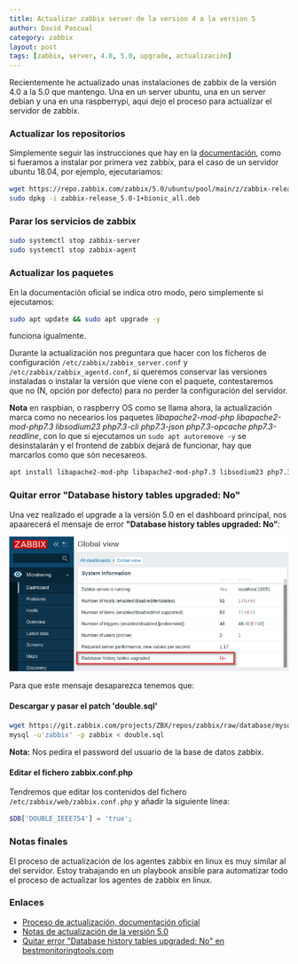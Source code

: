 ```yaml
---
title: Actualizar zabbix server de la version 4 a la version 5
author: David Pascual
category: zabbix
layout: post
tags: [zabbix, server, 4.0, 5.0, upgrade, actualización]
---
```


Recientemente he actualizado unas instalaciones de zabbix de la versión 4.0 a la 5.0 que mantengo. Una en un server ubuntu, una en un server debian y una en una raspberrypi, aqui dejo el proceso para actualizar el servidor de zabbix.

### Actualizar los repositorios

Simplemente seguir las instrucciones que hay en la [documentación](https://www.zabbix.com/download?zabbix=5.0&os_distribution=ubuntu&os_version=18.04_bionic&db=mysql&ws=apache), como si fueramos a instalar por primera vez zabbix, para el caso de un servidor ubuntu 18.04, por ejemplo, ejecutariamos:

```bash
wget https://repo.zabbix.com/zabbix/5.0/ubuntu/pool/main/z/zabbix-release/zabbix-release_5.0-1+bionic_all.deb
sudo dpkg -i zabbix-release_5.0-1+bionic_all.deb
```

### Parar los servicios de zabbix

```bash
sudo systemctl stop zabbix-server
sudo systemctl stop zabbix-agent
```

### Actualizar los paquetes

En la documentación oficial se indica otro modo, pero simplemente si ejecutamos:

```bash
sudo apt update && sudo apt upgrade -y
```

funciona igualmente.

Durante la actualización nos preguntara que hacer con los ficheros de configuración `/etc/zabbix/zabbix_server.conf` y `/etc/zabbix/zabbix_agentd.conf`, si queremos conservar las versiones instaladas o instalar la versión que viene con el paquete, contestaremos que no (N, opción por defecto) para no perder la configuración del servidor.

**Nota** en raspbian, o raspberry OS como se llama ahora, la actualización marca como no necearios los paquetes *libapache2-mod-php libapache2-mod-php7.3 libsodium23 php7.3-cli php7.3-json php7.3-opcache php7.3-readline*, con lo que si ejecutamos un `sudo apt autoremove -y` se desinstalarán y el frontend de zabbix dejará de funcionar, hay que marcarlos como que són necesareos.

```bash
apt install libapache2-mod-php libapache2-mod-php7.3 libsodium23 php7.3-cli php7.3-json php7.3-opcache php7.3-readline -y
```

### Quitar error "Database history tables upgraded: No"

Una vez realizado el upgrade a la versión 5.0 en el dashboard principal, nos apaarecerá el mensaje de error **"Database history tables upgraded: No"**:

<div style="text-align:center" markdown="1">

<img alt="Error 'Database history tables upgraded: No'" src="/img/news/20200612/dbupgradefloat.png" class="img-fluid">

</div>

Para que este mensaje desaparezca tenemos que:

#### Descargar y pasar el patch 'double.sql'

```bash
wget https://git.zabbix.com/projects/ZBX/repos/zabbix/raw/database/mysql/double.sql
mysql -u'zabbix' -p zabbix < double.sql
```

**Nota:** Nos pedira el password del usuario de la base de datos zabbix.

#### Editar el fichero zabbix.conf.php

Tendremos que editar los contenidos del fichero `/etc/zabbix/web/zabbix.conf.php` y añadir la siguiente línea:

```php
$DB['DOUBLE_IEEE754'] = 'true';
```

### Notas finales

El proceso de actualización de los agentes zabbix en linux es muy similar al del servidor. Estoy trabajando en un playbook ansible para automatizar todo el proceso de actualizar los agentes de zabbix en linux.

### Enlaces

* [Proceso de actualización, documentación oficial](https://www.zabbix.com/documentation/current/manual/installation/upgrade/packages/debian_ubuntu)
* [Notas de actualización de la versión 5.0](https://www.zabbix.com/documentation/current/manual/installation/upgrade_notes_500#configuration_parameters)
* [Quitar error "Database history tables upgraded: No" en bestmonitoringtools.com](https://bestmonitoringtools.com/upgrade-zabbix-to-the-latest-version/#Step_6_Patch_DB_and_fix_warning_database_is_not_upgraded_to_use_double_precision_values)